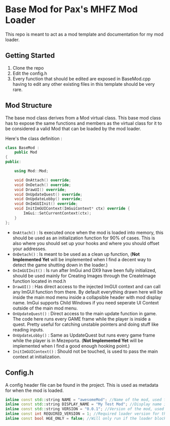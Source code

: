 # Base Mod for Pax's MHFZ Mod Loader
This repo is meant to act as a mod template and documentation for my mod loader.

## Getting Started
1. Clone the repo
2. Edit the config.h
3. Every function that should be edited are exposed in BaseMod.cpp having to edit any other existing files in this template should be very rare.

## Mod Structure
The base mod class derives from a Mod virtual class. This base mod class has to expose the same functions and members as the virtual class for it to be considered a valid Mod that can be loaded by the mod loader. 

Here's the class definition : 
```cpp
class BaseMod :
	public Mod
{
public:

	using Mod::Mod;

	void OnAttach() override;
	void OnDetach() override;
	void DrawUI() override;
	void OnUpdateQuest() override;
	void OnUpdateLobby() override;
	void OnImGUIInit() override;
	void InitImGUIContext(ImGuiContext* ctx) override {
		ImGui::SetCurrentContext(ctx);
	}
};
```

- ```OnAttach()``` : Is executed once when the mod is loaded into memory, this should be used as an initialization function for 90% of cases. This is also where you should set up your hooks and where you should offset your addresses. 
- ```OnDetach()``` : Is meant to be used as a clean up function, (**Not Implemented Yet** will be implemented when I find a decent way to detect the game shutting down in the loader.)
- ```OnImGUIInit()``` : Is run after ImGui and DX9 have been fully initialized, should be used mainly for Creating Images through the CreateImage function located in mod.h
- ```DrawUI()``` : Has direct access to the injected ImGUI context and can call any ImGUI function from there. By default everything drawn here will be inside the main mod menu inside a collapsible header with mod display name. ImGui supports Child Windows if you need seperate UI Context outside of the main mod menu. 
- ```OnUpdateQuest()``` : Direct access to the main update function in game. The code here runs every GAME frame while the player is inside a quest. Pretty useful for catching unstable pointers and doing stuff like reading inputs.
- ```OnUpdateLobby()``` : Same as UpdateQuest but runs every game frame while the player is in Mezeporta. (**Not Implemented Yet** will be implemented when I find a good enough hooking point.)
- ```InitImGUIContext()``` : Should not be touched, is used to pass the main context at initialization. 

## Config.h
A config header file can be found in the project. This is used as metadata for when the mod is loaded. 

```cpp
inline const std::string NAME = "awesomeMod"; //Name of the mod, used for the required/allowed checks and to check if loaded mod is unique
inline const std::string DISPLAY_NAME = "My Test Mod"; //Display name in game, used mainly for the imgui mod menu
inline const std::string VERSION = "0.0.1"; //Version of the mod, used for the version check in required/allowed list
inline const int REQUIRED_VERSION = 1; //Required loader version for this mod
inline const bool HGE_ONLY = false; //Will only run if the loader blocks Low-Grade edition from launching
```


